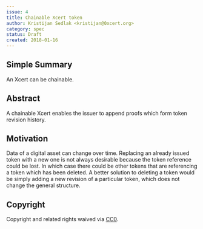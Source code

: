 ```yaml
---
issue: 4
title: Chainable Xcert token
author: Kristijan Sedlak <kristijan@0xcert.org>
category: spec
status: Draft
created: 2018-01-16
---
```


## Simple Summary

An Xcert can be chainable.

## Abstract

A chainable Xcert enables the issuer to append proofs which form token revision history.

## Motivation

Data of a digital asset can change over time. Replacing an already issued token with a new one is not always desirable because the token reference could be lost. In which case there could be other tokens that are referencing a token which has been deleted. A better solution to deleting a token would be simply adding a new revision of a particular token, which does not change the general structure.

## Copyright

Copyright and related rights waived via [CC0](https://creativecommons.org/publicdomain/zero/1.0/).
